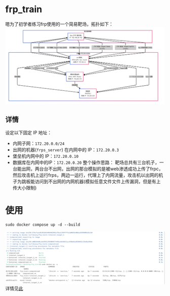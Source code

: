 # frp_train
嗯为了初学者练习frp使用的一个简易靶场，拓扑如下：
![](./image/Pasted%20image%2020250419192845.png)
## 详情
设定以下固定 IP 地址：
- 内网子网：`172.20.0.0/24`
- 出网的机器(`frps_server`) 在内网中的 IP：`172.20.0.3`
- 堡垒机内网中的 IP：`172.20.0.10`
- 数据库在内网中的IP：`172.20.0.20`
整个操作思路：
靶场总共有三台机子，一台能出网，两台台不出网，出网的那台模拟的是被web渗透成功上传了frpc，然后攻击机上运行frps，两边一运行，代理上了内网流量，攻击机以出网的机子为跳板能访问到不出网的内网机器(模拟任意文件文件上传漏洞，但是有上传大小限制)
# 使用
```
sudo docker compose up -d --build
```
![](./image/Pasted%20image%2020250420005315.png)
详情见[此](https://lan1oc.co/2025/04/18/frp/)
